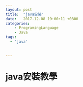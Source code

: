 ```yaml
---
layout: post
title:  "java安裝"
date:   2017-12-08 19:00:11 +0800
categories: 
    - ProgramingLanguage
    - Java
tags:
  - 'java'  
  
    
---
```


# java安裝教學